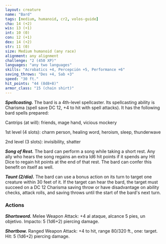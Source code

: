 ```yaml
---
layout: creature
name: "Bard"
tags: [medium, humanoid, cr2, volos-guide]
cha: 14 (+2)
wis: 13 (+1)
int: 10 (0)
con: 12 (+1)
dex: 14 (+2)
str: 11 (0)
size: Medium humanoid (any race)
alignment: any alignment
challenge: "2 (450 XP)"
languages: "any two languages"
skills: "Acrobatics +4, Percepción +5, Performance +6"
saving_throws: "Des +4, Sab +3"
speed: "30 ft."
hit_points: "44 (8d8+8)"
armor_class: "15 (chain shirt)"
---
```


***Spellcasting.*** The bard is a 4th-level spellcaster. Its spellcasting ability is Charisma (spell save DC 12, +4 to hit with spell attacks). It has the following bard spells prepared:

Cantrips (at will): friends, mage hand, vicious mockery

1st level (4 slots): charm person, healing word, heroism, sleep, thunderwave

2nd level (3 slots): invisibility, shatter

***Song of Rest.*** The bard can perform a song while taking a short rest. Any ally who hears the song regains an extra ld6 hit points if it spends any Hit Dice to regain hit points at the end of that rest. The bard can confer this benefit on itself as well.

***Taunt (2/día).*** The bard can use a bonus action on its turn to target one creature within 30 feet of it. If the target can hear the bard, the target must succeed on a DC 12 Charisma saving throw or have disadvantage on ability checks, attack rolls, and saving throws until the start of the bard's next turn.

### Actions

***Shortsword.*** Melee Weapon Attack: +4 al ataque, alcance 5 pies, un objetivo. Impacto: 5 (1d6+2) piercing damage.

***Shortbow.*** Ranged Weapon Attack: +4 to hit, range 80/320 ft., one: target. Hit: 5 (1d6+2) piercing damage.